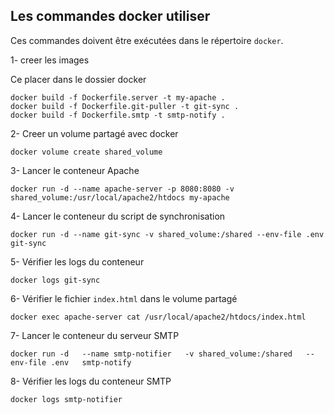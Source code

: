 ## Les commandes docker utiliser

Ces commandes doivent être exécutées dans le répertoire `docker`.


1- creer les images 

Ce placer dans le dossier docker

```code
docker build -f Dockerfile.server -t my-apache .
docker build -f Dockerfile.git-puller -t git-sync .
docker build -f Dockerfile.smtp -t smtp-notify .
```

2- Creer un volume partagé avec docker

```code
docker volume create shared_volume
```

3- Lancer le conteneur Apache

```code
docker run -d --name apache-server -p 8080:8080 -v shared_volume:/usr/local/apache2/htdocs my-apache
```

4- Lancer le conteneur du script de synchronisation

```code
docker run -d --name git-sync -v shared_volume:/shared --env-file .env git-sync
```

5- Vérifier les logs du conteneur

```code
docker logs git-sync
```

6- Vérifier le fichier `index.html` dans le volume partagé

```code
docker exec apache-server cat /usr/local/apache2/htdocs/index.html
```


7- Lancer le conteneur du serveur SMTP

```code
docker run -d   --name smtp-notifier   -v shared_volume:/shared   --env-file .env   smtp-notify
```

8- Vérifier les logs du conteneur SMTP

```code
docker logs smtp-notifier
```
